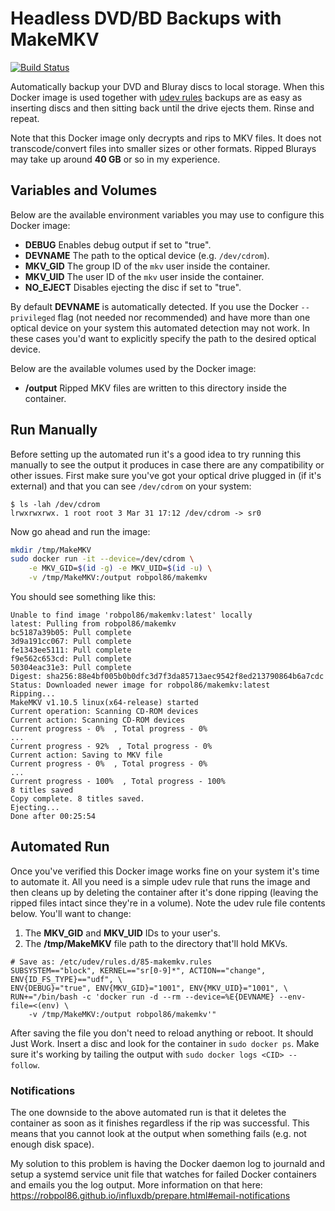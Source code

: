 # Headless DVD/BD Backups with MakeMKV

[circleci]: https://img.shields.io/circleci/project/github/Robpol86/makemkv/master.svg?style=flat-square&label=CircleCI "Build Status"
[![Build Status][circleci]](https://circleci.com/gh/Robpol86/makemkv)

Automatically backup your DVD and Bluray discs to local storage. When this Docker image is used together with
[udev rules](http://www.reactivated.net/writing_udev_rules.html) backups are as easy as inserting discs and then sitting
back until the drive ejects them. Rinse and repeat.

Note that this Docker image only decrypts and rips to MKV files. It does not transcode/convert files into smaller sizes
or other formats. Ripped Blurays may take up around **40 GB** or so in my experience.

## Variables and Volumes

Below are the available environment variables you may use to configure this Docker image:

* **DEBUG** Enables debug output if set to "true".
* **DEVNAME** The path to the optical device (e.g. `/dev/cdrom`).
* **MKV_GID** The group ID of the `mkv` user inside the container.
* **MKV_UID** The user ID of the `mkv` user inside the container.
* **NO_EJECT** Disables ejecting the disc if set to "true".

By default **DEVNAME** is automatically detected. If you use the Docker `--privileged` flag (not needed nor recommended)
and have more than one optical device on your system this automated detection may not work. In these cases you'd want to
explicitly specify the path to the desired optical device.

Below are the available volumes used by the Docker image:

* **/output** Ripped MKV files are written to this directory inside the container.

## Run Manually

Before setting up the automated run it's a good idea to try running this manually to see the output it produces in case
there are any compatibility or other issues. First make sure you've got your optical drive plugged in (if it's external)
and that you can see `/dev/cdrom` on your system:

```
$ ls -lah /dev/cdrom
lrwxrwxrwx. 1 root root 3 Mar 31 17:12 /dev/cdrom -> sr0
```

Now go ahead and run the image:

```bash
mkdir /tmp/MakeMKV
sudo docker run -it --device=/dev/cdrom \
    -e MKV_GID=$(id -g) -e MKV_UID=$(id -u) \
    -v /tmp/MakeMKV:/output robpol86/makemkv
```

You should see something like this:

```
Unable to find image 'robpol86/makemkv:latest' locally
latest: Pulling from robpol86/makemkv
bc5187a39b05: Pull complete
3d9a191cc067: Pull complete
fe1343ee5111: Pull complete
f9e562c653cd: Pull complete
50304eac31e3: Pull complete
Digest: sha256:88e4bf005b0b0dfc3d7f3da85713aec9542f8ed213790864b6a7cdc
Status: Downloaded newer image for robpol86/makemkv:latest
Ripping...
MakeMKV v1.10.5 linux(x64-release) started
Current operation: Scanning CD-ROM devices
Current action: Scanning CD-ROM devices
Current progress - 0%  , Total progress - 0%
...
Current progress - 92%  , Total progress - 0%
Current action: Saving to MKV file
Current progress - 0%  , Total progress - 0%
...
Current progress - 100%  , Total progress - 100%
8 titles saved
Copy complete. 8 titles saved.
Ejecting...
Done after 00:25:54
```

## Automated Run

Once you've verified this Docker image works fine on your system it's time to automate it. All you need is a simple udev
rule that runs the image and then cleans up by deleting the container after it's done ripping (leaving the ripped files
intact since they're in a volume). Note the udev rule file contents below. You'll want to change:

1. The **MKV_GID** and **MKV_UID** IDs to your user's.
2. The **/tmp/MakeMKV** file path to the directory that'll hold MKVs.

```
# Save as: /etc/udev/rules.d/85-makemkv.rules
SUBSYSTEM=="block", KERNEL=="sr[0-9]*", ACTION=="change", ENV{ID_FS_TYPE}=="udf", \
ENV{DEBUG}="true", ENV{MKV_GID}="1001", ENV{MKV_UID}="1001", \
RUN+="/bin/bash -c 'docker run -d --rm --device=%E{DEVNAME} --env-file=<(env) \
    -v /tmp/MakeMKV:/output robpol86/makemkv'"
```

After saving the file you don't need to reload anything or reboot. It should Just Work. Insert a disc and look for the
container in `sudo docker ps`. Make sure it's working by tailing the output with `sudo docker logs <CID> --follow`.

### Notifications

The one downside to the above automated run is that it deletes the container as soon as it finishes regardless if the
rip was successful. This means that you cannot look at the output when something fails (e.g. not enough disk space).

My solution to this problem is having the Docker daemon log to journald and setup a systemd service unit file that
watches for failed Docker containers and emails you the log output. More information on that here:
https://robpol86.github.io/influxdb/prepare.html#email-notifications
